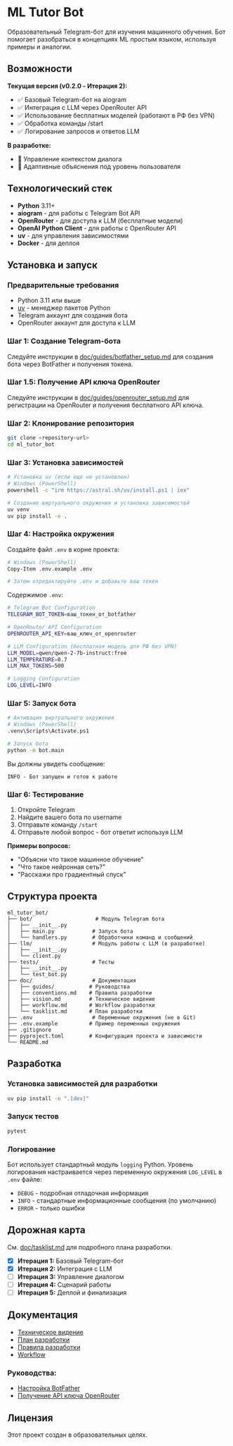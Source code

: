 # ML Tutor Bot

Образовательный Telegram-бот для изучения машинного обучения. Бот помогает разобраться в концепциях ML простым языком, используя примеры и аналогии.

## Возможности

**Текущая версия (v0.2.0 - Итерация 2):**
- ✅ Базовый Telegram-бот на aiogram
- ✅ Интеграция с LLM через OpenRouter API
- ✅ Использование бесплатных моделей (работают в РФ без VPN)
- ✅ Обработка команды /start
- ✅ Логирование запросов и ответов LLM

**В разработке:**
- 🔄 Управление контекстом диалога
- 🔄 Адаптивные объяснения под уровень пользователя

## Технологический стек

- **Python** 3.11+
- **aiogram** - для работы с Telegram Bot API
- **OpenRouter** - для доступа к LLM (бесплатные модели)
- **OpenAI Python Client** - для работы с OpenRouter API
- **uv** - для управления зависимостями
- **Docker** - для деплоя

## Установка и запуск

### Предварительные требования

- Python 3.11 или выше
- [uv](https://docs.astral.sh/uv/) - менеджер пакетов Python
- Telegram аккаунт для создания бота
- OpenRouter аккаунт для доступа к LLM

### Шаг 1: Создание Telegram-бота

Следуйте инструкции в [doc/guides/botfather_setup.md](doc/guides/botfather_setup.md) для создания бота через BotFather и получения токена.

### Шаг 1.5: Получение API ключа OpenRouter

Следуйте инструкции в [doc/guides/openrouter_setup.md](doc/guides/openrouter_setup.md) для регистрации на OpenRouter и получения бесплатного API ключа.

### Шаг 2: Клонирование репозитория

```bash
git clone <repository-url>
cd ml_tutor_bot
```

### Шаг 3: Установка зависимостей

```bash
# Установка uv (если еще не установлен)
# Windows (PowerShell)
powershell -c "irm https://astral.sh/uv/install.ps1 | iex"

# Создание виртуального окружения и установка зависимостей
uv venv
uv pip install -e .
```

### Шаг 4: Настройка окружения

Создайте файл `.env` в корне проекта:

```bash
# Windows (PowerShell)
Copy-Item .env.example .env

# Затем отредактируйте .env и добавьте ваш токен
```

Содержимое `.env`:
```bash
# Telegram Bot Configuration
TELEGRAM_BOT_TOKEN=ваш_токен_от_botfather

# OpenRouter API Configuration
OPENROUTER_API_KEY=ваш_ключ_от_openrouter

# LLM Configuration (бесплатная модель для РФ без VPN)
LLM_MODEL=qwen/qwen-2-7b-instruct:free
LLM_TEMPERATURE=0.7
LLM_MAX_TOKENS=500

# Logging Configuration
LOG_LEVEL=INFO
```

### Шаг 5: Запуск бота

```bash
# Активация виртуального окружения
# Windows (PowerShell)
.venv\Scripts\Activate.ps1

# Запуск бота
python -m bot.main
```

Вы должны увидеть сообщение:
```
INFO - Бот запущен и готов к работе
```

### Шаг 6: Тестирование

1. Откройте Telegram
2. Найдите вашего бота по username
3. Отправьте команду `/start`
4. Отправьте любой вопрос - бот ответит используя LLM

**Примеры вопросов:**
- "Объясни что такое машинное обучение"
- "Что такое нейронная сеть?"
- "Расскажи про градиентный спуск"

## Структура проекта

```
ml_tutor_bot/
├── bot/                    # Модуль Telegram бота
│   ├── __init__.py
│   ├── main.py            # Запуск бота
│   └── handlers.py        # Обработчики команд и сообщений
├── llm/                   # Модуль работы с LLM (в разработке)
│   ├── __init__.py
│   └── client.py
├── tests/                 # Тесты
│   ├── __init__.py
│   └── test_bot.py
├── doc/                   # Документация
│   ├── guides/           # Руководства
│   ├── conventions.md    # Правила разработки
│   ├── vision.md         # Техническое видение
│   ├── workflow.md       # Workflow разработки
│   └── tasklist.md       # План разработки
├── .env                   # Переменные окружения (не в Git)
├── .env.example          # Пример переменных окружения
├── .gitignore
├── pyproject.toml        # Конфигурация проекта и зависимости
└── README.md
```

## Разработка

### Установка зависимостей для разработки

```bash
uv pip install -e ".[dev]"
```

### Запуск тестов

```bash
pytest
```

### Логирование

Бот использует стандартный модуль `logging` Python. Уровень логирования настраивается через переменную окружения `LOG_LEVEL` в `.env` файле:

- `DEBUG` - подробная отладочная информация
- `INFO` - стандартные информационные сообщения (по умолчанию)
- `ERROR` - только ошибки

## Дорожная карта

См. [doc/tasklist.md](doc/tasklist.md) для подробного плана разработки.

- [x] **Итерация 1:** Базовый Telegram-бот
- [x] **Итерация 2:** Интеграция с LLM
- [ ] **Итерация 3:** Управление диалогом
- [ ] **Итерация 4:** Сценарий работы
- [ ] **Итерация 5:** Деплой и финализация

## Документация

- [Техническое видение](doc/vision.md)
- [План разработки](doc/tasklist.md)
- [Правила разработки](doc/conventions.md)
- [Workflow](doc/workflow.md)

### Руководства:
- [Настройка BotFather](doc/guides/botfather_setup.md)
- [Получение API ключа OpenRouter](doc/guides/openrouter_setup.md)

## Лицензия

Этот проект создан в образовательных целях.

